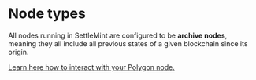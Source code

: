 # Node types

All nodes running in SettleMint are configured to be **archive nodes**, meaning they all include all previous states of a given blockchain since its origin.

[Learn here how to interact with your Polygon node.](3_polygon-zkevm-connect-to-a-node.md)
